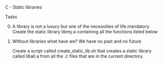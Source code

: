 C - Static libraries

Tasks

0. A library is not a luxury but one of the necessities of life mandatory
	Create the static library libmy.a containing all the functions listed below

1. Without libraries what have we? We have no past and no future

	Create a script called create_static_lib.sh that creates a static library called liball.a from all the .c files that are in the current directory.


